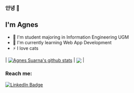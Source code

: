 ### 안녕 👋

## I'm Agnes

- 🌱 I'm student majoring in Information Engineering UGM
- 🤔 I'm currently learning Web App Development
- ⚡ I love cats


| <a href="https://github.com/agnessuarna/github-readme-stats"><img align="center" src="https://github-readme-stats.vercel.app/api?username=agnessuarna&show_icons=true&include_all_commits=true&theme=buefy&hide_border=true" alt="Agnes Suarna's github stats" /></a> | <a href="https://github.com/agnessuarna/github-readme-stats"><img align="center" src="https://github-readme-stats.vercel.app/api/top-langs/?username=agnessuarna&layout=compact&theme=buefy&hide_border=true" /></a> |

<div id="socialbadges">
  <h3>Reach me: </h3>
  <a href="https://www.linkedin.com/in/agnes-suarna-3b707715a"><img src="https://img.shields.io/badge/LinkedIn-blue?style=for-the-badge&logo=linkedin&logoColor=white" alt="LinkedIn Badge"/></a>
</div>

<!--
**agnessuarna/agnessuarna** is a ✨ _special_ ✨ repository because its `README.md` (this file) appears on your GitHub profile.

Here are some ideas to get you started:

- 🔭 I’m currently working on ...
- 🌱 I’m currently learning ...
- 👯 I’m looking to collaborate on ...
- 🤔 I’m looking for help with ...
- 💬 Ask me about ...
- 📫 How to reach me: ...
- 😄 Pronouns: ...
- ⚡ Fun fact: ...
-->
